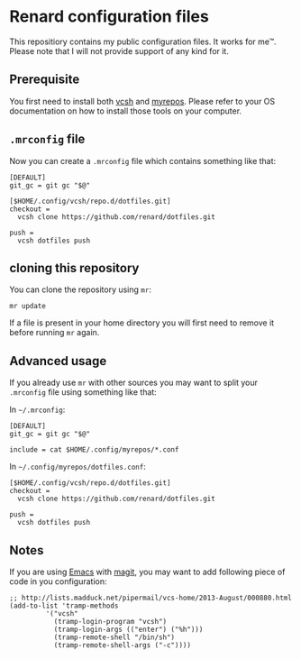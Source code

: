 # Renard configuration files


This repositiory contains my public configuration files. It works for
me™. Please note that I will not provide support of any kind for it.

## Prerequisite

You first need to install both [vcsh](https://github.com/RichiH/vcsh) and
[myrepos](https://github.com/joeyh/myrepos). Please refer to your OS
documentation on how to install those tools on your computer.

## `.mrconfig` file

Now you can create a `.mrconfig` file which contains something like that:

    [DEFAULT]
    git_gc = git gc "$@"
    
    [$HOME/.config/vcsh/repo.d/dotfiles.git]
    checkout =
      vcsh clone https://github.com/renard/dotfiles.git
    
    push =
      vcsh dotfiles push

## cloning this repository

You can clone the repository using `mr`:

	mr update

If a file is present in your home directory you will first need to remove it
before running `mr` again.

## Advanced usage

If you already use `mr` with other sources you may want to split your
`.mrconfig` file using something like that:

In `~/.mrconfig`:

    [DEFAULT]
    git_gc = git gc "$@"
    
    include = cat $HOME/.config/myrepos/*.conf

In `~/.config/myrepos/dotfiles.conf`:

    [$HOME/.config/vcsh/repo.d/dotfiles.git]
    checkout =
      vcsh clone https://github.com/renard/dotfiles.git
    
    push =
      vcsh dotfiles push

## Notes

If you are using [Emacs](http://www.gnu.org/software/emacs/) with
[magit](http://magit.github.io/), you may want to add following piece of
code in you configuration:

    ;; http://lists.madduck.net/pipermail/vcs-home/2013-August/000880.html
    (add-to-list 'tramp-methods
    	     '("vcsh"
    	       (tramp-login-program "vcsh")
    	       (tramp-login-args (("enter") ("%h")))
    	       (tramp-remote-shell "/bin/sh")
    	       (tramp-remote-shell-args ("-c"))))
